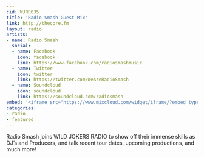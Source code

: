 ```yaml
---
cid: WJRR035
title: 'Radio Smash Guest Mix'
link: http://thecore.fm
layout: radio
artists: 
- name: Radio Smash
  social:
  - name: Facebook
    icon: facebook
    link: https://www.facebook.com/radiosmashmusic
  - name: Twitter
    icon: twitter
    link: https://twitter.com/WeAreRadioSmash
  - name: Soundcloud
    icon: soundcloud
    link: https://soundcloud.com/radiosmash
embed: '<iframe src="https://www.mixcloud.com/widget/iframe/?embed_type=widget_standard&amp;embed_uuid=9b3046f3-cd7b-4a20-902d-f5f903bb29b2&amp;feed=https%3A%2F%2Fwww.mixcloud.com%2FWildjokers%2Fradio-smash-guest-mix-04-26-15%2F&amp;hide_cover=1&amp;hide_tracklist=1&amp;replace=0" frameborder="0" height="180" width="660"></iframe>'
categories:
- radio
- featured
---
```


Radio Smash joins WILD JOKERS RADIO to show off their immense skills as DJ’s and Producers, and talk recent tour dates, upcoming productions, and much more!
